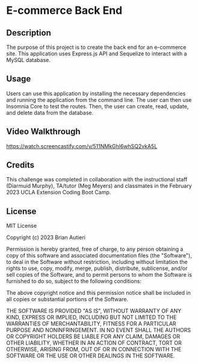 # E-commerce Back End

## Description

The purpose of this project is to create the back end for an e-commerce site. This application uses Express.js API and Sequelize to interact with a MySQL database.

## Usage

Users can use this application by installing the necessary dependencies and running the application from the command line. The user can then use Insomnia Core to test the routes. Then, the user can create, read, update, and delete data from the database.

## Video Walkthrough

https://watch.screencastify.com/v/511NMkGhl6whSQ2vkA5L

## Credits

This challenge was completed in collaboration with the instructional staff (Diarmuid Murphy), TA/tutor (Meg Meyers) and classmates in the February 2023 UCLA Extension Coding Boot Camp.

## License

MIT License

Copyright (c) 2023 Brian Autieri

Permission is hereby granted, free of charge, to any person obtaining a copy of this software and associated documentation files (the "Software"), to deal in the Software without restriction, including without limitation the rights to use, copy, modify, merge, publish, distribute, sublicense, and/or sell copies of the Software, and to permit persons to whom the Software is furnished to do so, subject to the following conditions:

The above copyright notice and this permission notice shall be included in all copies or substantial portions of the Software.

THE SOFTWARE IS PROVIDED "AS IS", WITHOUT WARRANTY OF ANY KIND, EXPRESS OR IMPLIED, INCLUDING BUT NOT LIMITED TO THE WARRANTIES OF MERCHANTABILITY, FITNESS FOR A PARTICULAR PURPOSE AND NONINFRINGEMENT. IN NO EVENT SHALL THE AUTHORS OR COPYRIGHT HOLDERS BE LIABLE FOR ANY CLAIM, DAMAGES OR OTHER LIABILITY, WHETHER IN AN ACTION OF CONTRACT, TORT OR OTHERWISE, ARISING FROM, OUT OF OR IN CONNECTION WITH THE SOFTWARE OR THE USE OR OTHER DEALINGS IN THE SOFTWARE.
